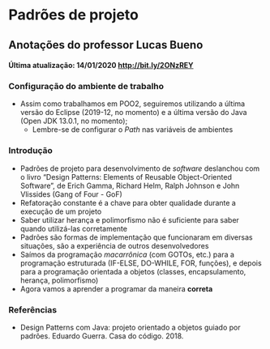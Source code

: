 # Padrões de projeto

## Anotações do professor Lucas Bueno

#### Última atualização: 14/01/2020 http://bit.ly/2ONzREY

### Configuração do ambiente de trabalho

- Assim como trabalhamos em POO2, seguiremos utilizando a última versão do Eclipse (2019-12, no momento) e a última versão do Java (Open JDK 13.0.1, no momento);
    - Lembre-se de configurar o *Path* nas variáveis de ambientes

### Introdução

- Padrões de projeto para desenvolvimento de *software* deslanchou com o livro “Design Patterns: Elements of Reusable Object-Oriented Software”, de Erich Gamma, Richard Helm, Ralph Johnson e John Vlissides (Gang of Four - GoF)
- Refatoração constante é a chave para obter qualidade durante a execução de um projeto
- Saber utilizar herança e polimorfismo não é suficiente para saber quando utilizá-las corretamente
- Padrões são formas de implementação que funcionaram em diversas situações, são a experiência de outros desenvolvedores
- Saímos da programação *macarrônica* (com GOTOs, etc.) para a programação estruturada (IF-ELSE, DO-WHILE, FOR, funções), e depois para a programação orientada a objetos (classes, encapsulamento, herança, polimorfismo)
- Agora vamos a aprender a programar da maneira **correta**

### Referências

- Design Patterns com Java: projeto orientado a objetos guiado por padrões. Eduardo Guerra. Casa do código. 2018.

